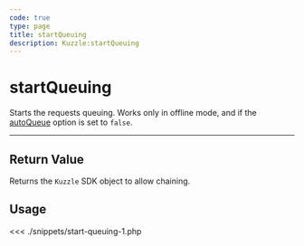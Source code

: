 ```yaml
---
code: true
type: page
title: startQueuing
description: Kuzzle:startQueuing
---
```


# startQueuing

Starts the requests queuing. Works only in offline mode, and if the [autoQueue](/sdk/php/3/kuzzle/#properties) option is set to `false`.

---

## Return Value

Returns the `Kuzzle` SDK object to allow chaining.

## Usage

<<< ./snippets/start-queuing-1.php
